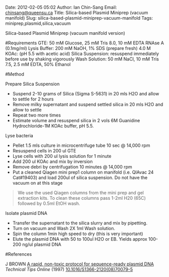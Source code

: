 Date: 2012-02-05 05:02
Author: Ian Chin-Sang
Email: chinsang@queensu.ca
Title: Silica-based Plasmid Miniprep (vacuum manifold)
Slug: silica-based-plasmid-miniprep-vacuum-manifold
Tags: miniprep,plasmid,silica,vacuum

Silica-based Plasmid Miniprep (vacuum manifold version)





#Requirements
GTE: 50 mM Glucose, 25 mM Tris 8.0, 10 mM EDTA  RNAse A (0.1mg/ml)
Lysis Buffer: 200 mM NaOH, 1% SDS (prepare fresh)
4.0 M KOAc: (pH 5.5 with acetic acid)
Silica Suspension: resuspend immediately before use by shaking vigorously
Wash Solution: 50 mM NaCl, 10 mM Tris 7.5, 2.5 mM EDTA, 50% Ethanol

#Method

Prepare Silica Suspension

* Suspend 2-10  grams of Silica (Sigma S-5631) in 20 mls H2O and allow to settle for 2 hours
* Remove milky supernatant and suspend settled silica in 20 mls H2O and allow to settle
* Repeat two more times
* Estimate volume and resuspend silica in 2 vols 6M Guanidine Hydrochloride-1M KOAc buffer, pH 5.5.




Lyse bacteria

* Pellet 1.5 mls culture in microcentrifuge tube 10 sec @ 14,000 rpm
* Resuspend cells in 200 ul GTE
* Lyse cells with 200 ul lysis solution for 1 minute
* Add 200 ul KOAc and mix by inversion
* Remove debri by centrifugation 10 minutes @ 14,000 rpm
* Put a cleaned Qiagen mini prep1 column on manifold (i.e. QIAvac 24 Cat#19403) and load  200ul of silica suspension. Do not have the vacuum on at this stage



>We use the used Qiagen columns from the mini prep and gel extraction kits. To clean these columns pass 1-2ml H20 (65C) followed by 0.5ml EtOH wash.


Isolate plasmid DNA

* Transfer the supernatant to the silica slurry and mix by pipetting.
* Turn on vacuum and Wash 2X 1ml Wash solution.
* Spin the column 1min high speed to dry (this is very important)
* Elute the plasmid DNA with 50 to 100ul  H2O or EB. Yields approx 100-200 ng/ul plasmid DNA





#References


J BROWN [A rapid, non-toxic protocol for sequence-ready plasmid DNA](http://dx.doi.org/10.1016/S1366-2120(08)70079-5) _Technical Tips Online_ (1997)
[10.1016/S1366-2120(08)70079-5](http://dx.doi.org/10.1016/S1366-2120(08)70079-5)





